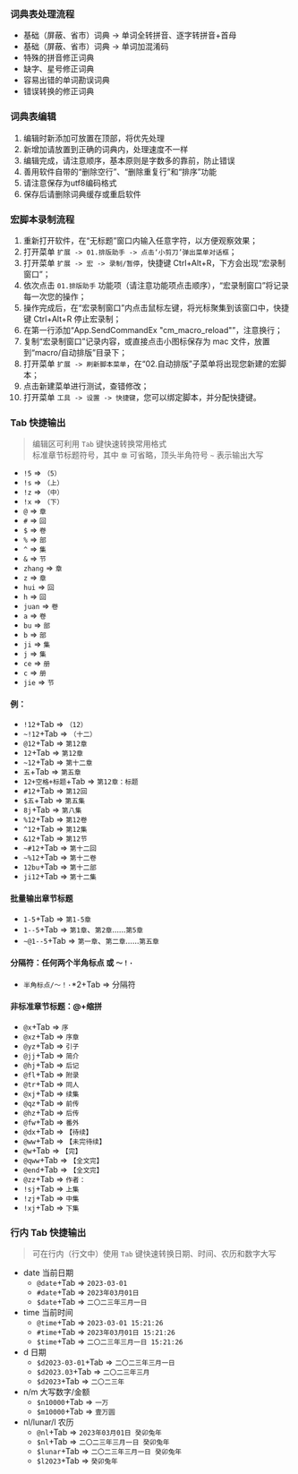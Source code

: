 
### 词典表处理流程
- 基础（屏蔽、省市）词典 -> 单词全转拼音、逐字转拼音+首母
- 基础（屏蔽、省市）词典 -> 单词加混淆码
- 特殊的拼音修正词典
- 缺字、星号修正词典
- 容易出错的单词勘误词典
- 错误转换的修正词典


### 词典表编辑
1. 编辑时新添加可放置在顶部，将优先处理
2. 新增加请放置到正确的词典内，处理速度不一样
3. 编辑完成，请注意顺序，基本原则是字数多的靠前，防止错误
4. 善用软件自带的“删除空行”、“删除重复行”和“排序”功能
5. 请注意保存为utf8编码格式
6. 保存后请删除词典缓存或重启软件


### 宏脚本录制流程
1. 重新打开软件，在“无标题”窗口内输入任意字符，以方便观察效果；
2. 打开菜单 `扩展 -> 01.排版助手 -> 点击‘小剪刀’弹出菜单对话框`；
3. 打开菜单 `扩展 -> 宏 -> 录制/暂停`，快捷键 Ctrl+Alt+R，下方会出现“宏录制窗口”；
4. 依次点击 `01.排版助手` 功能项（请注意功能项点击顺序），“宏录制窗口”将记录每一次您的操作；
5. 操作完成后，在“宏录制窗口”内点击鼠标左键，将光标聚集到该窗口中，快捷键 Ctrl+Alt+R 停止宏录制；
6. 在第一行添加“App.SendCommandEx "cm_macro_reload"”，注意换行；
7. 复制“宏录制窗口”记录内容，或直接点击小图标保存为 mac 文件，放置到“macro/自动排版”目录下；
8. 打开菜单 `扩展 -> 刷新脚本菜单`，在“02.自动排版”子菜单将出现您新建的宏脚本；
9. 点击新建菜单进行测试，查错修改；
10. 打开菜单 `工具 -> 设置 -> 快捷键`，您可以绑定脚本，并分配快捷键。


### Tab 快捷输出

> 编辑区可利用 `Tab` 键快速转换常用格式<br>标准章节标题符号，其中 `章` 可省略，顶头半角符号 `~` 表示输出大写

- `!5` => `（5）`
- `!s` => `（上）`
- `!z` => `（中）`
- `!x` => `（下）`
- `@` => `章`
- `#` => `回`
- `$` => `卷`
- `%` => `部`
- `^` => `集`
- `&` => `节`
- `zhang` => `章`
- `z` => `章`
- `hui` => `回`
- `h` => `回`
- `juan` => `卷`
- `a` => `卷`
- `bu` => `部`
- `b` => `部`
- `ji` => `集`
- `j` => `集`
- `ce` => `册`
- `c` => `册`
- `jie` => `节`

#### 例：
- `!12`+Tab => `（12）`
- `~!12`+Tab => `（十二）`
- `@12`+Tab => `第12章`
- `12`+Tab => `第12章`
- `~12`+Tab => `第十二章`
- `五`+Tab => `第五章`
- `12+空格+标题`+Tab => `第12章：标题`
- `#12`+Tab => `第12回`
- `$五`+Tab => `第五集`
- `8j`+Tab => `第八集`
- `%12`+Tab => `第12卷`
- `^12`+Tab => `第12集`
- `&12`+Tab => `第12节`
- `~#12`+Tab => `第十二回`
- `~%12`+Tab => `第十二卷`
- `12bu`+Tab => `第十二部`
- `ji12`+Tab => `第十二集`

#### 批量输出章节标题
- `1-5`+Tab => `第1-5章`
- `1--5`+Tab => `第1章`、`第2章`……`第5章`
- `~@1--5`+Tab => `第一章`、`第二章`……`第五章`

#### 分隔符：任何两个半角标点 或 `～！·`
- `半角标点/～！·`*2+Tab => 分隔符

#### 非标准章节标题：@+缩拼
- `@x`+Tab	=>	`序`
- `@xz`+Tab	=>	`序章`
- `@yz`+Tab	=>	`引子`
- `@jj`+Tab	=>	`简介`
- `@hj`+Tab	=>	`后记`
- `@fl`+Tab	=>	`附录`
- `@tr`+Tab	=>	`同人`
- `@xj`+Tab	=>	`续集`
- `@qz`+Tab	=>	`前传`
- `@hz`+Tab	=>	`后传`
- `@fw`+Tab	=>	`番外`
- `@dx`+Tab	=>	`【待续】`
- `@ww`+Tab	=>	`【未完待续】`
- `@w`+Tab	=>	`【完】`
- `@qww`+Tab	=>	`【全文完】`
- `@end`+Tab	=>	`【全文完】`
- `@zz`+Tab	=>	`作者：`
- `!sj`+Tab	=>	`上集`
- `!zj`+Tab	=>	`中集`
- `!xj`+Tab	=>	`下集`

### 行内 Tab 快捷输出

> 可在行内（行文中）使用 `Tab` 键快速转换日期、时间、农历和数字大写

- date 当前日期
  - `@date`+Tab	=>	`2023-03-01`
  - `#date`+Tab	=>	`2023年03月01日`
  - `$date`+Tab	=>	`二〇二三年三月一日`
- time 当前时间
  - `@time`+Tab	=>	`2023-03-01 15:21:26`
  - `#time`+Tab	=>	`2023年03月01日 15:21:26`
  - `$time`+Tab	=>	`二〇二三年三月一日 15:21:26`
- d 日期
  - `$d2023-03-01`+Tab	=>	`二〇二三年三月一日`
  - `$d2023.03`+Tab	=>	`二〇二三年三月`
  - `$d2023`+Tab	=>	`二〇二三年`
- n/m 大写数字/金额
  - `$n10000`+Tab	=>	`一万`
  - `$m10000`+Tab	=>	`壹万圆`
- nl/lunar/l 农历
  - `@nl`+Tab	=>	`2023年03月01日 癸卯兔年`
  - `$nl`+Tab	=>	`二〇二三年三月一日 癸卯兔年`
  - `$lunar`+Tab	=>	`二〇二三年三月一日 癸卯兔年`
  - `$l2023`+Tab	=>	`癸卯兔年`
